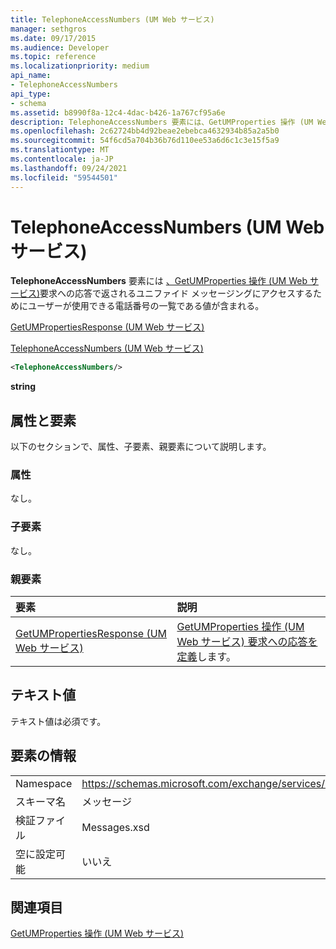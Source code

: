```yaml
---
title: TelephoneAccessNumbers (UM Web サービス)
manager: sethgros
ms.date: 09/17/2015
ms.audience: Developer
ms.topic: reference
ms.localizationpriority: medium
api_name:
- TelephoneAccessNumbers
api_type:
- schema
ms.assetid: b8990f8a-12c4-4dac-b426-1a767cf95a6e
description: TelephoneAccessNumbers 要素には、GetUMProperties 操作 (UM Web サービス) 要求への応答で返されるユニファイド メッセージングにアクセスするためにユーザーが使用できる電話番号の一覧である値が含まれる。
ms.openlocfilehash: 2c62724bb4d92beae2ebebca4632934b85a2a5b0
ms.sourcegitcommit: 54f6cd5a704b36b76d110ee53a6d6c1c3e15f5a9
ms.translationtype: MT
ms.contentlocale: ja-JP
ms.lasthandoff: 09/24/2021
ms.locfileid: "59544501"
---
```

# <a name="telephoneaccessnumbers-um-web-service"></a>TelephoneAccessNumbers (UM Web サービス)

**TelephoneAccessNumbers** 要素には [、GetUMProperties 操作 (UM Web サービス)](getumproperties-operation-um-web-service.md)要求への応答で返されるユニファイド メッセージングにアクセスするためにユーザーが使用できる電話番号の一覧である値が含まれる。 
  
[GetUMPropertiesResponse (UM Web サービス)](getumpropertiesresponse-um-web-service.md)
  
[TelephoneAccessNumbers (UM Web サービス)](telephoneaccessnumbers-um-web-service.md)
  
```xml
<TelephoneAccessNumbers/>
```

 **string**
## <a name="attributes-and-elements"></a>属性と要素

以下のセクションで、属性、子要素、親要素について説明します。
  
### <a name="attributes"></a>属性

なし。
  
### <a name="child-elements"></a>子要素

なし。
  
### <a name="parent-elements"></a>親要素

|**要素**|**説明**|
|:-----|:-----|
|[GetUMPropertiesResponse (UM Web サービス)](getumpropertiesresponse-um-web-service.md) <br/> |[GetUMProperties 操作 (UM Web サービス) 要求への応答を定義](getumproperties-operation-um-web-service.md)します。  <br/> |
   
## <a name="text-value"></a>テキスト値

テキスト値は必須です。
  
## <a name="element-information"></a>要素の情報

|||
|:-----|:-----|
|Namespace  <br/> |https://schemas.microsoft.com/exchange/services/2006/messages  <br/> |
|スキーマ名  <br/> |メッセージ  <br/> |
|検証ファイル  <br/> |Messages.xsd  <br/> |
|空に設定可能  <br/> |いいえ  <br/> |
   
## <a name="see-also"></a>関連項目



[GetUMProperties 操作 (UM Web サービス)](getumproperties-operation-um-web-service.md)

